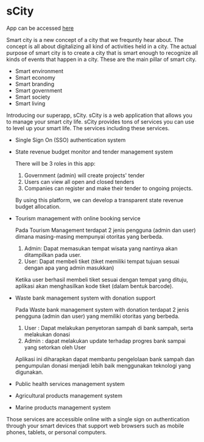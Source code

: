 # sCity

App can be accessed [here](https://scity.herokuapp.com/)

Smart city is a new concept of a city that we frequntly hear about. The concept is all about digitalizing all kind of activities held in a city. The actual purpose of smart city is to create a city that is smart enough to recognize all kinds of events that happen in a city. These are the main pillar of smart city.

- Smart environment
- Smart economy
- Smart branding
- Smart government
- Smart society
- Smart living

Introducing our superapp, sCity. sCity is a web application that allows you to manage your smart city life. sCity provides tons of services you can use to level up your smart life. The services including these services.

- Single Sign On (SSO) authentication system

- State revenue budget monitor and tender management system
    
    There will be 3 roles in this app:
    1. Government (admin) will create projects' tender
    2. Users can view all open and closed tenders
    3. Companies can register and make their tender to ongoing projects.
    
    By using this platform, we can develop a transparent state revenue budget allocation.

- Tourism management with online booking service
    
    Pada Tourism Management terdapat 2 jenis pengguna (admin dan user) dimana masing-masing mempunyai otoritas yang berbeda.
    1. Admin: Dapat memasukan tempat wisata yang nantinya akan ditampilkan pada user.
    2. User: Dapat membeli tiket (tiket memiliki tempat tujuan sesuai dengan apa yang admin masukkan)

    Ketika user berhasil membeli tiket sesuai dengan tempat yang dituju, aplikasi akan menghasilkan kode tiket (dalam bentuk barcode).

- Waste bank management system with donation support

    Pada Waste bank management system with donation terdapat 2 jenis pengguna (admin dan user) yang memiliki otoritas yang berbeda.
    1. User : Dapat melakukan penyetoran sampah di bank sampah, serta melakukan donasi
    2. Admin : dapat melakukan update terhadap progres bank sampai yang setorkan oleh User
    
    Aplikasi ini diharapkan dapat membantu pengelolaan bank sampah dan pengumpulan donasi menjadi lebih baik menggunakan teknologi yang digunakan.

- Public health services management system 

- Agricultural products management system

- Marine products management system

Those services are accessible online with a single sign on authentication through your smart devices that support web browsers such as mobile phones, tablets, or personal computers.

